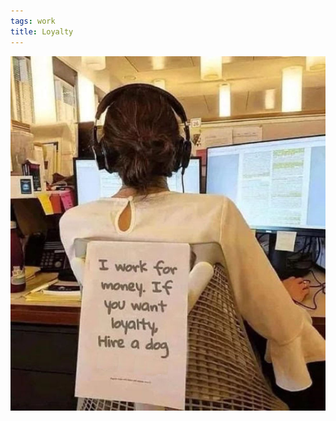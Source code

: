 ```yaml
---
tags: work
title: Loyalty
---
```


![loyalty.jpeg](https://raw.githubusercontent.com/muneer78/muneer78.github.io/master/images/loyalty.jpeg)
